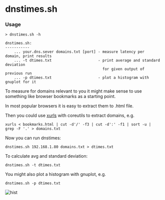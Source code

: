 # dnstimes.sh

### Usage

```
> dnstimes.sh -h

dnstimes.sh:
-----------
    ... your.dns.sever domains.txt [port] - measure latency per domain, print results
    ... -t dtimes.txt                     - print average and standard deviation
                                            for given output of previous run
    ... -p dtimes.txt                     - plot a histogram with gnuplot for it
```

To measure for domains relevant to you it might make sense to use something like browser bookmarks as a starting point.

In most popular browsers it is easy to extract them to .html file.

Then you could use [xurls](https://github.com/mvdan/xurls) with coreutils to extract domains, e.g.

```
xurls < bookmarks.html | cut -d'/' -f3 | cut -d':' -f1 | sort -u | grep -F '.' > domains.txt
```

Now you can run dnstimes:

```
dnstimes.sh 192.168.1.80 domains.txt > dtimes.txt
```

To calculate avg and standard deviation:

```
dnstimes.sh -t dtimes.txt
```

You might also plot a histogram with gnuplot, e.g.

```
dnstimes.sh -p dtimes.txt

```

![hist](https://i.imgur.com/VOLp25t.png)
